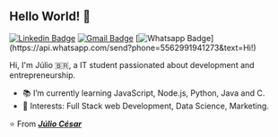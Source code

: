 ## Hello World! 👋
[![Linkedin Badge](https://img.shields.io/badge/-Linkedin-blue?style=flat-square&logo=Linkedin&logoColor=white&link=https://www.linkedin.com/in/kunalraghav/)](https://www.linkedin.com/in/juliocesarafs/)
[![Gmail Badge](https://img.shields.io/badge/-Gmail-c14438?style=flat-square&logo=Gmail&logoColor=white&link=mailto:contato.weltonf@gmail.com)](mailto:juliocesarafs2@gmail.com)
[![Whatsapp Badge](https://img.shields.io/badge/-Whatsapp-4CA143?style=flat-square&labelColor=4CA143&logo=whatsapp&logoColor=white&link=https://api.whatsapp.com/send?phone=5581984434580&text=Hi!)](https://api.whatsapp.com/send?phone=5562991941273&text=Hi!)

Hi, I'm Júlio 🇧🇷, a IT student passionated about development and entrepreneurship.

- :books: I’m currently learning JavaScript, Node.js, Python, Java and C.
- :pushpin: Interests: Full Stack web Development, Data Science, Marketing.

⭐️ From [***Júlio César***](https://github.com/juliocesarfs)
